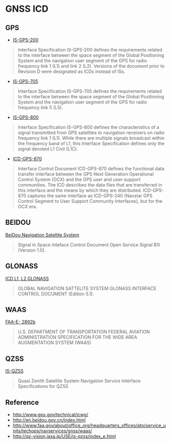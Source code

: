 # GNSS ICD

## GPS
* [IS-GPS-200](http://www.gps.gov/technical/icwg/IS-GPS-200G.pdf)  
> Interface Specification IS-GPS-200 defines the requirements related to the interface between the space segment of the Global Positioning System and the navigation user segment of the GPS for radio frequency link 1 (L1) and link 2 (L2). Versions of the document prior to Revision D were designated as ICDs instead of ISs.

* [IS-GPS-705](http://www.gps.gov/technical/icwg/IS-GPS-705C.pdf)  
> Interface Specification IS-GPS-705 defines the requirements related to the interface between the space segment of the Global Positioning System and the navigation user segment of the GPS for radio frequency link 5 (L5).

* [IS-GPS-800](http://www.gps.gov/technical/icwg/IS-GPS-800C.pdf)  
> Interface Specification IS-GPS-800 defines the characteristics of a signal transmitted from GPS satellites to navigation receivers on radio frequency link 1 (L1). While there are multiple signals broadcast within the frequency band of L1, this Interface Specification defines only the signal denoted L1 Civil (L1C).

* [ICD-GPS-870](http://www.gps.gov/technical/icwg/ICD-GPS-870A.pdf)  
> Interface Control Document ICD-GPS-870 defines the functional data transfer interface between the GPS Next Generation Operational Control System (OCX) and the GPS user and user-support communities. The ICD describes the data files that are transferred in this interface and the means by which they are distributed. ICD-GPS-870 captures the same interface as ICD-GPS-240 (Navstar GPS Control Segment to User Support Community Interfaces), but for the OCX era.

## BEIDOU
[BeiDou Navigation Satellite System][beidou]  
> Signal in Space Inteface Control Document Open Service Signal B1I (Version 1.0).


## GLONASS
[ICD L1, L2 GLONASS][glonass]  
> GLOBAL NAVIGATION SATTELITE SYSTEM GLONASS INTERFACE CONTROL DOCUMENT (Edition 5.1).

## WAAS
[FAA-E- 2892b](http://www.faa.gov/about/office_org/headquarters_offices/ato/service_units/techops/navservices/gnss/library/documents/media/waas/2892bC2a.pdf)
> U.S. DEPARTMENT OF TRANSPORTATION FEDERAL AVIATION ADMINISTRATION SPECIFICATION FOR THE WIDE AREA AUGMENTATION SYSTEM (WAAS)

## QZSS
[IS-QZSS](http://qz-vision.jaxa.jp/USE/is-qzss/DOCS/IS-QZSS_15_E.pdf)
> Quasi Zenith Satellite System Navigation Service Interface Specifications for QZSS

[beidou]: http://interact.beidou.gov.cn/interact/download.service?attachment=2012/12/27/201212273da29c5eb8274deb8cd2b178228ba2bd.pdf
[glonass]: facility.unavco.org/data/docs/ICD_GLONASS_5.1_(2008)_en.pdf

## Reference
* <http://www.gps.gov/technical/icwg/>
* <http://en.beidou.gov.cn/index.html>
* <http://www.faa.gov/about/office_org/headquarters_offices/ato/service_units/techops/navservices/gnss/waas/>
* <http://qz-vision.jaxa.jp/USE/is-qzss/index_e.html>
